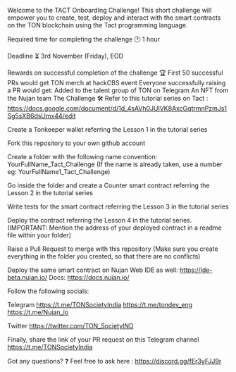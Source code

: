 Welcome to the TACT OnboardIng Challenge! This short challenge will empower you to create, test, deploy and interact with the smart contracts on the TON blockchain using the Tact programming language.

Required time for completing the challenge 🕐
1 hour

Deadline ⏳
3rd November (Friday), EOD

Rewards on successful completion of the challenge 🏆
First 50 successful PRs would get TON merch at hackCBS event
Everyone successfully raising a PR would get:
Added to the talent group of TON on Telegram
An NFT from the Nujan team
The Challenge 🛠
Refer to this tutorial series on Tact :
https://docs.google.com/document/d/1d_4sAVh0JUlVK8AxcGqtrmnPzmJs1Sg5sXB6dsUmx44/edit

Create a Tonkeeper wallet referring the Lesson 1 in the tutorial series

Fork this repository to your own github account

Create a folder with the following name convention:
YourFullName_Tact_Challenge (If the name is already taken, use a number eg: YourFullName1_Tact_Challenge)

Go inside the folder and create a Counter smart contract referring the Lesson 2 in the tutorial series

Write tests for the smart contract referring the Lesson 3 in the tutorial series

Deploy the contract referring the Lesson 4 in the tutorial series. (IMPORTANT: Mention the address of your deployed contract in a readme file within your folder)

Raise a Pull Request to merge with this repository (Make sure you create everything in the folder you created, so that there are no conflicts)

Deploy the same smart contract on Nujan Web IDE as well:
https://ide-beta.nujan.io/
Docs: https://docs.nujan.io/

Follow the following socials:

Telegram
https://t.me/TONSocietyIndia
https://t.me/tondev_eng
https://t.me/Nujan_io

Twitter
https://twitter.com/TON_SocietyIND

Finally, share the link of your PR request on this Telegram channel https://t.me/TONSocietyIndia

Got any questions? ❓
Feel free to ask here :
https://discord.gg/fEr3yFJJ9r
